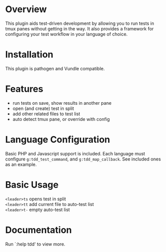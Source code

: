 # Overview
This plugin aids test-driven development by allowing you to run tests in tmux panes without getting in the way. It also provides a framework for configuring your test workflow in your language of choice.

# Installation
This plugin is pathogen and Vundle compatible.

# Features
- run tests on save, show results in another pane
- open (and create) test in split
- add other related files to test list
- auto detect tmux pane, or override with config

# Language Configuration
Basic PHP and Javascript support is included. Each language must configure `g:tdd_test_command`, and `g:tdd_map_callback`. See included ones as an example.

# Basic Usage

`<leader>ts` opens test in split  
`<leader>tt` add current file to auto-test list  
`<leader>t-` empty auto-test list  

# Documentation
Run `:help tdd' to view more.

